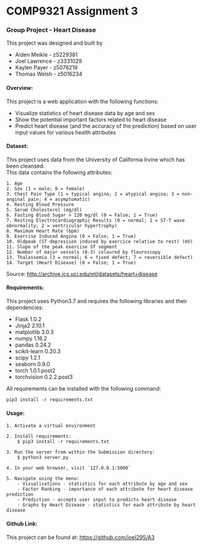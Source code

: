 # COMP9321 Assignment 3

### Group Project - Heart Disease

This project was designed and built by
- Aiden Meikle - z5229381
- Joel Lawrence - z3331029
- Kaylen Payer - z5076219
- Thomas Welsh - z5016234

#### Overview:

This project is a web application with the following functions:
- Visualize statistics of heart disease data by age and sex
- Show the potential important factors related to heart disease
- Predict heart disease (and the accuracy of the prediction) based on user input values for various health attributes

#### Dataset:

This project uses data from the University of California Irvine which has been cleansed.  
This data contains the following attributes:
```
1. Age
2. Sex (1 = male; 0 = female)
3. Chest Pain Type (1 = typical angina; 2 = atypical angina; 3 = non-anginal pain; 4 = asymptomatic)
4. Resting Blood Pressure
5. Serum Cholesterol (mg/dl)
6. Fasting Blood Sugar > 120 mg/dl (0 = False; 1 = True)
7. Resting Electrocardiographic Results (0 = normal; 1 = ST-T wave abnormality; 2 = ventricular hypertrophy)
8. Maximum Heart Rate (bpm)
9. Exercise Induced Angina (0 = False; 1 = True)
10. Oldpeak (ST depression induced by exercice relative to rest) (mV)
11. Slope of the peak exercise ST segment
12. Number of major vessels (0-3) coloured by flouroscopy
13. Thalassemia (3 = normal; 6 = fixed defect; 7 = reversible defect)
14. Target (Heart Disease) (0 = False; 1 = True)
```

Source: http://archive.ics.uci.edu/ml/datasets/heart+disease

#### Requirements:

This project uses Python3.7 and requires the following libraries and their dependencies:

- Flask 1.0.2
- Jinja2 2.10.1
- matplotlib 3.0.3
- numpy 1.16.2
- pandas 0.24.2
- scikit-learn 0.20.3
- scipy 1.2.1
- seaborn 0.9.0
- torch 1.0.1.post2
- torchvision 0.2.2.post3

All requirements can be installed with the following command:

`pip3 install -r requirements.txt`

#### Usage:

```
1. Activate a virtual environment

2. Install requirements:  
    $ pip3 install -r requirements.txt

3. Run the server from within the Submission directory:   
    $ python3 server.py

4. In your web browser, visit `127.0.0.1:5000`

5. Navigate using the menu:
    - Visualisations - statistics for each attribute by age and sex
    - Factor Ranking - importance of each attribute for heart disease prediction
    - Prediction - accepts user input to predicts heart disease
    - Graphs by Heart Disease - statistics for each attribute by heart disease
```

#### Github Link:

This project can be found at: https://github.com/joel295/A3
